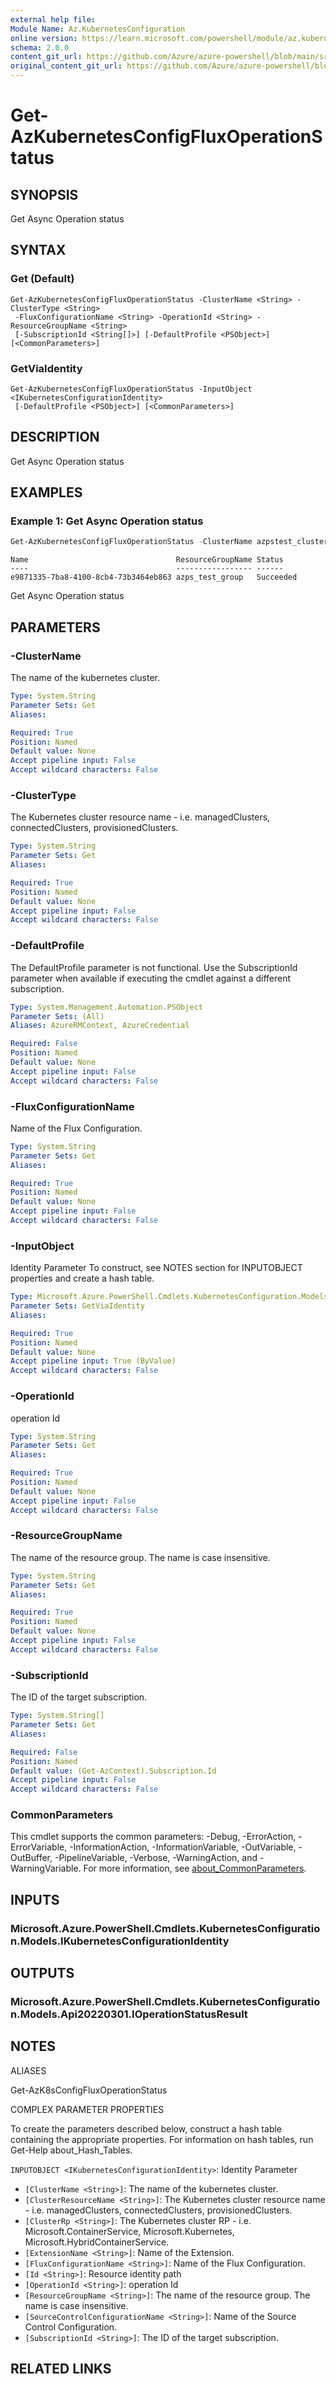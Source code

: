 ```yaml
---
external help file: 
Module Name: Az.KubernetesConfiguration
online version: https://learn.microsoft.com/powershell/module/az.kubernetesconfiguration/get-azkubernetesconfigfluxoperationstatus
schema: 2.0.0
content_git_url: https://github.com/Azure/azure-powershell/blob/main/src/KubernetesConfiguration/KubernetesConfiguration/help/Get-AzKubernetesConfigFluxOperationStatus.md
original_content_git_url: https://github.com/Azure/azure-powershell/blob/main/src/KubernetesConfiguration/KubernetesConfiguration/help/Get-AzKubernetesConfigFluxOperationStatus.md
---
```


# Get-AzKubernetesConfigFluxOperationStatus

## SYNOPSIS
Get Async Operation status

## SYNTAX

### Get (Default)
```
Get-AzKubernetesConfigFluxOperationStatus -ClusterName <String> -ClusterType <String>
 -FluxConfigurationName <String> -OperationId <String> -ResourceGroupName <String>
 [-SubscriptionId <String[]>] [-DefaultProfile <PSObject>] [<CommonParameters>]
```

### GetViaIdentity
```
Get-AzKubernetesConfigFluxOperationStatus -InputObject <IKubernetesConfigurationIdentity>
 [-DefaultProfile <PSObject>] [<CommonParameters>]
```

## DESCRIPTION
Get Async Operation status

## EXAMPLES

### Example 1: Get Async Operation status
```powershell
Get-AzKubernetesConfigFluxOperationStatus -ClusterName azpstest_cluster_arc -ClusterType ConnectedClusters -FluxConfigurationName azpstestflux-k8s -ResourceGroupName azps_test_group -OperationId e9871335-7ba8-4100-8cb4-73b3464eb863
```

```output
Name                                 ResourceGroupName Status
----                                 ----------------- ------
e9871335-7ba8-4100-8cb4-73b3464eb863 azps_test_group   Succeeded
```

Get Async Operation status

## PARAMETERS

### -ClusterName
The name of the kubernetes cluster.

```yaml
Type: System.String
Parameter Sets: Get
Aliases:

Required: True
Position: Named
Default value: None
Accept pipeline input: False
Accept wildcard characters: False
```

### -ClusterType
The Kubernetes cluster resource name - i.e.
managedClusters, connectedClusters, provisionedClusters.

```yaml
Type: System.String
Parameter Sets: Get
Aliases:

Required: True
Position: Named
Default value: None
Accept pipeline input: False
Accept wildcard characters: False
```

### -DefaultProfile
The DefaultProfile parameter is not functional.
Use the SubscriptionId parameter when available if executing the cmdlet against a different subscription.

```yaml
Type: System.Management.Automation.PSObject
Parameter Sets: (All)
Aliases: AzureRMContext, AzureCredential

Required: False
Position: Named
Default value: None
Accept pipeline input: False
Accept wildcard characters: False
```

### -FluxConfigurationName
Name of the Flux Configuration.

```yaml
Type: System.String
Parameter Sets: Get
Aliases:

Required: True
Position: Named
Default value: None
Accept pipeline input: False
Accept wildcard characters: False
```

### -InputObject
Identity Parameter
To construct, see NOTES section for INPUTOBJECT properties and create a hash table.

```yaml
Type: Microsoft.Azure.PowerShell.Cmdlets.KubernetesConfiguration.Models.IKubernetesConfigurationIdentity
Parameter Sets: GetViaIdentity
Aliases:

Required: True
Position: Named
Default value: None
Accept pipeline input: True (ByValue)
Accept wildcard characters: False
```

### -OperationId
operation Id

```yaml
Type: System.String
Parameter Sets: Get
Aliases:

Required: True
Position: Named
Default value: None
Accept pipeline input: False
Accept wildcard characters: False
```

### -ResourceGroupName
The name of the resource group.
The name is case insensitive.

```yaml
Type: System.String
Parameter Sets: Get
Aliases:

Required: True
Position: Named
Default value: None
Accept pipeline input: False
Accept wildcard characters: False
```

### -SubscriptionId
The ID of the target subscription.

```yaml
Type: System.String[]
Parameter Sets: Get
Aliases:

Required: False
Position: Named
Default value: (Get-AzContext).Subscription.Id
Accept pipeline input: False
Accept wildcard characters: False
```

### CommonParameters
This cmdlet supports the common parameters: -Debug, -ErrorAction, -ErrorVariable, -InformationAction, -InformationVariable, -OutVariable, -OutBuffer, -PipelineVariable, -Verbose, -WarningAction, and -WarningVariable. For more information, see [about_CommonParameters](http://go.microsoft.com/fwlink/?LinkID=113216).

## INPUTS

### Microsoft.Azure.PowerShell.Cmdlets.KubernetesConfiguration.Models.IKubernetesConfigurationIdentity

## OUTPUTS

### Microsoft.Azure.PowerShell.Cmdlets.KubernetesConfiguration.Models.Api20220301.IOperationStatusResult

## NOTES

ALIASES

Get-AzK8sConfigFluxOperationStatus

COMPLEX PARAMETER PROPERTIES

To create the parameters described below, construct a hash table containing the appropriate properties. For information on hash tables, run Get-Help about_Hash_Tables.


`INPUTOBJECT <IKubernetesConfigurationIdentity>`: Identity Parameter
  - `[ClusterName <String>]`: The name of the kubernetes cluster.
  - `[ClusterResourceName <String>]`: The Kubernetes cluster resource name - i.e. managedClusters, connectedClusters, provisionedClusters.
  - `[ClusterRp <String>]`: The Kubernetes cluster RP - i.e. Microsoft.ContainerService, Microsoft.Kubernetes, Microsoft.HybridContainerService.
  - `[ExtensionName <String>]`: Name of the Extension.
  - `[FluxConfigurationName <String>]`: Name of the Flux Configuration.
  - `[Id <String>]`: Resource identity path
  - `[OperationId <String>]`: operation Id
  - `[ResourceGroupName <String>]`: The name of the resource group. The name is case insensitive.
  - `[SourceControlConfigurationName <String>]`: Name of the Source Control Configuration.
  - `[SubscriptionId <String>]`: The ID of the target subscription.

## RELATED LINKS

